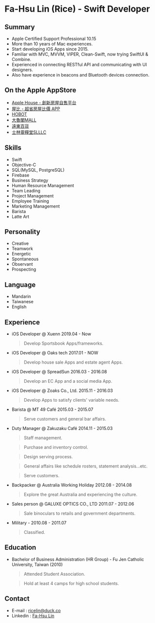# Fa-Hsu Lin (Rice) - Swift Developer


## Summary
* Apple Certified Support Professional 10.15
* More than 10 years of Mac experiences.
* Start developing iOS Apps since 2015.
* Familiar with MVC, MVVM, VIPER, Clean-Swift, now trying SwiftUI & Combine.
* Experienced in connecting RESTful API and communicating with UI designers. 
* Also have experience in beacons and Bluetooth devices connection.

## On the Apple AppStore
* [Apple House - 創新房屋自售平台](https://itunes.apple.com/WebObjects/MZStore.woa/wa/viewSoftware?id=1007160903&mt=8)
* [屋比 - 超省房屋比價 APP](https://itunes.apple.com/app/apple-store/id1114378748?mt=8)
* [HOBOT](https://itunes.apple.com/tw/app/hobot/id1084602291?mt=8)
* [大魯閣MALL](https://itunes.apple.com/tw/app/da-lu-gemall/id1034758888?l=zh)
* [遠東百貨](https://itunes.apple.com/tw/app/yuan-dong-bai-huo/id978576574?l=zh)
* [士林靈糧堂SLLLC](https://itunes.apple.com/tw/app/shi-lin-ling-liang-tangslllc/id1070724395?mt=8)


## Skills
* Swift
* Objective-C
* SQL(MySQL, PostgreSQL)
* Firebase
* Business Strategy
* Human Resource Management
* Team Leading
* Project Management
* Employee Training
* Marketing Management
* Barista
* Latte Art

## Personality
* Creative
* Teamwork
* Energetic
* Spontaneous
* Observant
* Prospecting

## Language
* Mandarin
* Taiwanese
* English

## Experience
* iOS Developer @ Xuenn 2019.04 - Now

	> Develop Sportsbook Apps/frameworks.

* iOS Developer @ Oaks tech 2017.01 - NOW

	> Develop house sale Apps and estate agent Apps.

* iOS Developer @ SpreadSun 2016.03 - 2016.08

	> Develop an EC App and a social media App.

* iOS Developer @ Zoaks Co., Ltd. 2015.11 - 2016.03

	> Develop Apps to satisfy clients' variable needs.

* Barista @ MT 49 Café	2015.03 - 2015.07

	> Serve customers and general bar affairs.
	
* Duty Manager @ Zakuzaku Café 2014.11 - 2015.03

	> Staff management.
	
	> Purchase and inventory control.

	> Design serving process.

	> General affairs like schedule rosters, statement analysis...etc.
	
	> Serve customers.
	
* Backpacker @ Australia Working Holiday 2012.08 - 2014.08

	> Explore the great Australia and experiencing the culture.
	
* Sales person @ GALUXE OPTICS CO., LTD 2011.07 - 2012.06

	> Sale binoculars to retails and government departments.
	
* Military - 2010.08 - 2011.07

	> Classified.

## Education
* Bachelor of Business Administration (HR Group) - Fu Jen Catholic University, Taiwan (2010)

	> Attended Student Association.
	
	> Hold at least 4 camps for high school students.

## Contact
* E-mail : [ricelin@duck.co](mailto:ricelin@duck.com)
* Linkedin : [Fa-Hsu Lin](https://www.linkedin.com/in/fa-hsu-lin-1b35b5120)
